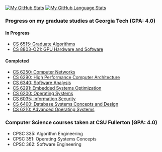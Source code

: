 [![My GitHub Stats](https://github-readme-stats-phi-one-62.vercel.app/api/?username=gaubiago&count_private=true&hide_rank=true&theme=transparent&include_all_commits=true&show_icons=true&hide_border=true&custom_title=My%20%GitHub%20%Stats)]()
[![My GitHub Language Stats](https://github-readme-stats-phi-one-62.vercel.app/api/top-langs/?username=gaubiago&count_private=true&layout=compact&theme=transparent&langs_count=10&hide=GLSL,Forth,MATLAB,Jupyter%20%Notebook&include_all_commits=true&card_width=350px&hide_border=true&custom_title=Top&nbsp;10&nbsp;Languages%20%I've%20%Used)]()

### Progress on my graduate studies at Georgia Tech (GPA: 4.0)

#### In Progress
 - [CS 6515: Graduate Algorithms](https://omscs.gatech.edu/cs-6515-intro-graduate-algorithms)
 - [CS 8803-O21: GPU Hardware and Software](https://omscs.gatech.edu/cs-8803-o21-gpu-hardware-and-software)

#### Completed
 - [CS 6250: Computer Networks](https://omscs.gatech.edu/cs-6250-computer-networks)
 - [CS 6290: High Performance Computer Architecture](https://omscs.gatech.edu/cs-6290-high-performance-computer-architecture)
 - [CS 6340: Software Analysis](https://omscs.gatech.edu/cs-6340-software-analysis)
 - [CS 6291: Embedded Systems Optimization](https://omscs.gatech.edu/cs-6291-embedded-systems-optimization)
 - [CS 6200: Operating Systems](https://omscs.gatech.edu/cs-6200-introduction-operating-systems)
 - [CS 6035: Information Security](https://omscs.gatech.edu/cs-6035-introduction-to-information-security)
 - [CS 6400: Database Systems Concepts and Design](https://omscs.gatech.edu/cs-6400-database-systems-concepts-and-design)
 - [CS 6210: Advanced Operating Systems](https://omscs.gatech.edu/cs-6210-advanced-operating-systems)
 

### Computer Science courses taken at CSU Fullerton (GPA: 4.0)
 - CPSC 335: Algorithm Engineering
 - CPSC 351: Operating Systems Concepts
 - CPSC 362: Software Engineering

<!--

Good tips for further customization of the profile page:
https://www.youtube.com/watch?v=n6d4KHSKqGk&t

Cards to update every 4 hours.

### Hi there 👋

**gaubiago/gaubiago** is a ✨ _special_ ✨ repository because its `README.md` (this file) appears on your GitHub profile.

Here are some ideas to get you started:

- 🔭 I’m currently working on ...
- 🌱 I’m currently learning ...
- 👯 I’m looking to collaborate on ...
- 🤔 I’m looking for help with ...
- 💬 Ask me about ...
- 📫 How to reach me: ...
- 😄 Pronouns: ...
- ⚡ Fun fact: ...

-->
